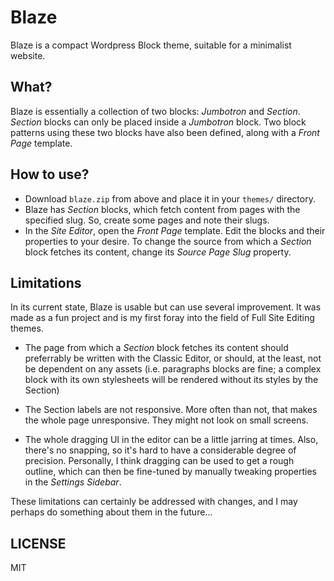 # Blaze

Blaze is a compact Wordpress Block theme, suitable for a minimalist website.

## What?

Blaze is essentially a collection of two blocks: _Jumbotron_ and _Section_. _Section_ blocks can only be placed inside a _Jumbotron_ block. Two block patterns using these two blocks have also been defined, along with a _Front Page_ template.

## How to use?

- Download `blaze.zip` from above and place it in your `themes/` directory.
- Blaze has _Section_ blocks, which fetch content from pages with the specified slug. So, create some pages and note their slugs.
- In the _Site Editor_, open the _Front Page_ template. Edit the blocks and their properties to your desire. To change the source from which a _Section_ block fetches its content, change its _Source Page Slug_ property.

## Limitations

In its current state, Blaze is usable but can use several improvement. It was made as a fun project and is my first foray into the field of Full Site Editing themes.

- The page from which a _Section_ block fetches its content should preferrably be written with the Classic Editor, or should, at the least, not be dependent on any assets (i.e. paragraphs blocks are fine; a complex block with its own stylesheets will be rendered without its styles by the Section)

- The Section labels are not responsive. More often than not, that makes the whole page unresponsive. They might not look on small screens.

- The whole dragging UI in the editor can be a little jarring at times. Also, there's no snapping, so it's hard to have a considerable degree of precision. Personally, I think dragging can be used to get a rough outline, which can then be fine-tuned by manually tweaking properties in the _Settings Sidebar_.

These limitations can certainly be addressed with changes, and I may perhaps do something about them in the future...

## LICENSE

MIT
